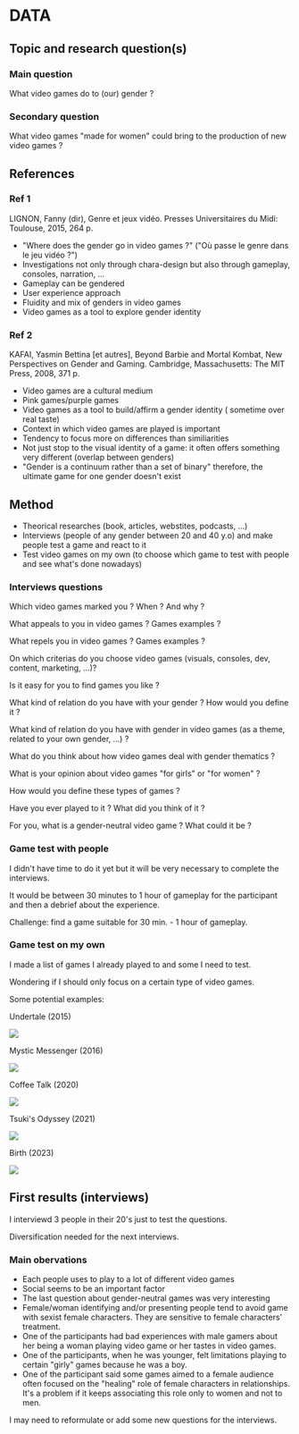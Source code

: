 # DATA

## Topic and research question(s)

### Main question

What video games do to (our) gender ?

### Secondary question

What video games "made for women" could bring to
the production of new video games ?

## References

### Ref 1

LIGNON, Fanny (dir), Genre et jeux vidéo. Presses Universitaires du Midi: Toulouse, 2015, 264 p.

- "Where does the gender go in video games ?" ("Où passe le genre dans le jeu vidéo ?")
- Investigations not only through chara-design but also through gameplay, consoles, narration, ...
- Gameplay can be gendered
- User experience approach
- Fluidity and mix of genders in video games
- Video games as a tool to explore gender identity

### Ref 2

KAFAI, Yasmin Bettina [et autres], Beyond Barbie and Mortal Kombat, New Perspectives on Gender and Gaming. Cambridge, Massachusetts: The MIT Press, 2008, 371 p.

- Video games are a cultural medium
- Pink games/purple games
- Video games as a tool to build/affirm a gender identity ( sometime over real taste)
- Context in which video games are played is important
- Tendency to focus more on differences than similiarities
- Not just stop to the visual identity of a game: it often offers something very different (overlap between genders)
- "Gender is a continuum rather than a set of binary" therefore, the ultimate game for one gender doesn't exist

## Method

- Theorical researches (book, articles, webstites, podcasts, ...)
- Interviews (people of any gender between 20 and 40 y.o) and make people test a game and react to it
- Test video games on my own (to choose which game to test with people and see what's done nowadays)

### Interviews questions

Which video games marked you ? When ? And why ?

What appeals to you in video games ? Games examples ?

What repels you in video games ? Games examples ?

On which criterias do you choose video games (visuals, consoles, dev, content, marketing, ...)?

Is it easy for you to find games you like ?

What kind of relation do you have with your gender ? How would you define it ?

What kind of relation do you have with gender in video games (as a theme, related to your own gender, …) ?

What do you think about how video games deal with gender thematics ?

What is your opinion about video games "for girls" or "for women" ?

How would you define these types of games ?

Have you ever played to it ? What did you think of it ?

For you, what is a gender-neutral video game ? What could it be ?

### Game test with people

I didn't have time to do it yet but it will be very necessary to complete the interviews.

It would be between 30 minutes to 1 hour of gameplay for the participant and then a debrief about the experience.

Challenge: find a game suitable for 30 min. - 1 hour of gameplay.

### Game test on my own

I made a list of games I already played to and some I need to test.

Wondering if I should only focus on a certain type of video games.

Some potential examples:

Undertale (2015)

![](images/2023-31-05/undertale.jpeg)

Mystic Messenger (2016)

![](images/2023-31-05/Mystic-Messenger-Screenshots.jpg)

Coffee Talk (2020)

![](images/2023-31-05/Coffee%20Talk.jpeg)

Tsuki's Odyssey (2021)

![](images/2023-31-05/Tsuki's%20odyssey.jpeg)

Birth (2023)

![](images/2023-31-05/Birth.jpeg)

## First results (interviews)

I interviewd 3 people in their 20's just to test the questions.

Diversification needed for the next interviews.

### Main obervations

- Each people uses to play to a lot of different video games
- Social seems to be an important factor
- The last question about gender-neutral games was very interesting
- Female/woman identifying and/or presenting people tend to avoid game with sexist female characters. They are sensitive to female characters' treatment.
- One of the participants had bad experiences with male gamers about her being a woman playing video game or her tastes in video games.
- One of the participants, when he was younger, felt limitations playing to certain "girly" games because he was a boy.
- One of the participant said some games aimed to a female audience often focused on the "healing" role of female characters in relationships. It's a problem if it keeps associating this role only to women and not to men.

I may need to reformulate or add some new questions for the interviews.

